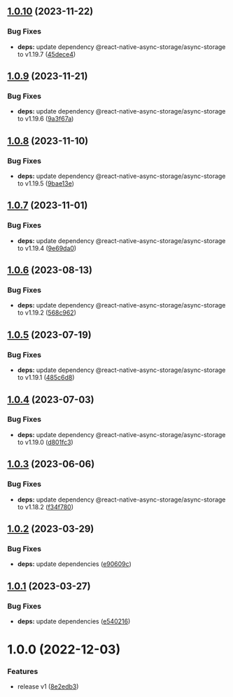 ## [1.0.10](https://github.com/maxgfr/huge-async-storage/compare/v1.0.9...v1.0.10) (2023-11-22)


### Bug Fixes

* **deps:** update dependency @react-native-async-storage/async-storage to v1.19.7 ([45dece4](https://github.com/maxgfr/huge-async-storage/commit/45dece49115cab0ac8f80775b80889077cfe5da7))

## [1.0.9](https://github.com/maxgfr/huge-async-storage/compare/v1.0.8...v1.0.9) (2023-11-21)


### Bug Fixes

* **deps:** update dependency @react-native-async-storage/async-storage to v1.19.6 ([9a3f67a](https://github.com/maxgfr/huge-async-storage/commit/9a3f67a9c2098ccf12f86773bd872981fc593f56))

## [1.0.8](https://github.com/maxgfr/huge-async-storage/compare/v1.0.7...v1.0.8) (2023-11-10)


### Bug Fixes

* **deps:** update dependency @react-native-async-storage/async-storage to v1.19.5 ([9bae13e](https://github.com/maxgfr/huge-async-storage/commit/9bae13e96bd71154bf9c2b3ccd5bafa8581ba8e4))

## [1.0.7](https://github.com/maxgfr/huge-async-storage/compare/v1.0.6...v1.0.7) (2023-11-01)


### Bug Fixes

* **deps:** update dependency @react-native-async-storage/async-storage to v1.19.4 ([9e69da0](https://github.com/maxgfr/huge-async-storage/commit/9e69da067c17ebcc7ab82323e4ed984865a5bc5b))

## [1.0.6](https://github.com/maxgfr/huge-async-storage/compare/v1.0.5...v1.0.6) (2023-08-13)


### Bug Fixes

* **deps:** update dependency @react-native-async-storage/async-storage to v1.19.2 ([568c962](https://github.com/maxgfr/huge-async-storage/commit/568c962acd33556f3a15304ceb3ceb4f233a93c9))

## [1.0.5](https://github.com/maxgfr/huge-async-storage/compare/v1.0.4...v1.0.5) (2023-07-19)


### Bug Fixes

* **deps:** update dependency @react-native-async-storage/async-storage to v1.19.1 ([485c6d8](https://github.com/maxgfr/huge-async-storage/commit/485c6d841e3386a47421004ae98e2818a8ae8d77))

## [1.0.4](https://github.com/maxgfr/huge-async-storage/compare/v1.0.3...v1.0.4) (2023-07-03)


### Bug Fixes

* **deps:** update dependency @react-native-async-storage/async-storage to v1.19.0 ([d801fc3](https://github.com/maxgfr/huge-async-storage/commit/d801fc317ab746850a418fc929a0f606cf3844fa))

## [1.0.3](https://github.com/maxgfr/huge-async-storage/compare/v1.0.2...v1.0.3) (2023-06-06)


### Bug Fixes

* **deps:** update dependency @react-native-async-storage/async-storage to v1.18.2 ([f34f780](https://github.com/maxgfr/huge-async-storage/commit/f34f780012a0bbd3885b00807dba9f307fa2cb1e))

## [1.0.2](https://github.com/maxgfr/huge-async-storage/compare/v1.0.1...v1.0.2) (2023-03-29)


### Bug Fixes

* **deps:** update dependencies ([e90609c](https://github.com/maxgfr/huge-async-storage/commit/e90609c43957e945eb52aaeca2ba09ee33dfc9d9))

## [1.0.1](https://github.com/maxgfr/huge-async-storage/compare/v1.0.0...v1.0.1) (2023-03-27)


### Bug Fixes

* **deps:** update dependencies ([e540216](https://github.com/maxgfr/huge-async-storage/commit/e54021618abaec372adbf4a94ed89f3c338f82d1))

# 1.0.0 (2022-12-03)


### Features

* release v1 ([8e2edb3](https://github.com/maxgfr/huge-async-storage/commit/8e2edb3bec249e678c2336baf0a1267844d60763))
